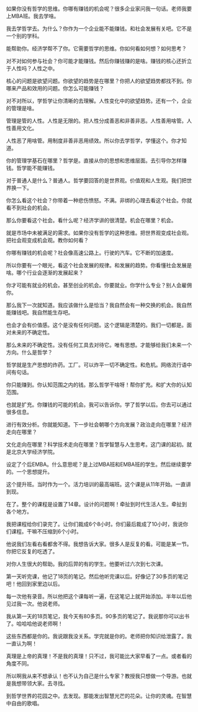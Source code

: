 如果你没有哲学的思维。你哪有赚钱的机会呢？很多企业家问我一句话。老师我要上MBA班。我去学啥。

我去学哲学去。为什么？你作为一个企业能不能赚钱。和社会发展有关吧。它不是一个别的学科。

能帮助你。经济学帮不了你。它需要哲学的思维。你如何看如何想？如何思考？

对不对如何参与社会？你可能才能赚钱。然后你赚钱赚的是啥。赚钱的核心还折立于人性吗？人性之中。

核心的问题是欲望问题。你欲望的趋势是在哪里？你把人的欲望趋势都找不到。你哪来产品和效用的问题。你怎么可能赚钱？

对不对所以，学哲学让你清晰的去理解。人性变化中的欲望趋势。还有一个，企业的管理是啥。

管理是管的人性。人性是无限的。把人性分成善恶和非善非恶。人性善用啥管。人性善用文化。

人性恶了用啥管。用制度非善非恶用绩效。所以你去学哲学，学懂这个。你才知道。

你的管理学基石在哪里？哲学是。直接从你的思想和思维层面。去引导你怎样赚钱。哲学能不能赚钱。

对于普通人是什么？普通人。哲学要回答的是世界观。价值观和人生观。我们把世界换一下。

你怎么看这个社会？你带着一种悲伤愤怒。不满。非绑的心理去看这个社会。你就看不到社会的机会。

那么你要看这个社会。看什么呢？经济学讲的很清楚。机会在哪里？机会。

就是市场中未被满足的需求。如果你没有哲学的这种思维。把世界观变成社会观。把社会观变成机会观。教你如何看？

你哪有赚钱的机会呢？社会像高速公路上。行驶的汽车。它不断的加速度。

所以你要有一个眼光，看这个社会发展的规律。和发展的趋势。你看懂社会发展是啥。哪个行业会逐渐的发展起来？

你才可能有就业的机会。甚至创业的机会。你要就业。你学什么专业？别人会雇佣你。

那么我下一次就知道。我应该做什么是恰当？我自然会有一种交换的机会。我自然能赚钱吧。我自然能生存吧。

也会才会有价值感。这个是没有任何问题。这个逻辑是清楚的。我们一切都是。面对未来的不确定性。

那么未来的不确定性。没有任何工具去对待它。唯有思想。才能够给我们未来一个方向。什么是哲学？

哲学就是生产思想的炸药。工厂。可以炸平一切不确定性。和危机。网络流行语中间有句话。

你只能赚到。你认知范围之内的钱。那么哲学干啥呀！帮你扩充。和扩大你的认知范围。

也就是扩充。你赚钱的可能的机会。我可以告诉你。学了哲学以后。你去可以通过很多信息。

进行有效分析。你就能知道。下一步社会朝哪个方向发展？政治走向在哪里？经济走向在哪里？

文化走向在哪里？科学技术走向在哪里？哲学智慧与人生思考。这门课的起初。就是北京大学经济学院。

设定了个后EMBA。什么意思呢？是上过MBA班和EMBA班的学生。然后继续要学的。一个思想提升。

这个提升班。当时作为一个。活力培训的最高端班。这个课是从11年开始。一直讲到现。

在了。整个的课程是设置了14章。设计的问题啊！牵扯到时代生活人生。牵扯到各个地方。

我把课程给你们录完了。让你们裁成6个8小时。你们最后裁成了10小时，我说你们课程。干嘛不压缩到6个小时。

他说我们左看右看都舍不得。我想告诉大家。很多人是反复的看。可能是某一节。你把它反复的吃透了。

对你人生很大的帮助。我的后羿的有的学生。他要听过六次到七次课。

第一天听完课，他记了18页的笔记。然后他听完课以后。好像记了30多页的笔记吧！他回到家里边以后。

每一次他有录音。所以他把这个课每听一遍，在这笔记上就开始添加。半年以后他见过我一次。他说老师。

我从第一天的18页笔记，我今天有80多页。90多页的笔记了。我说那你可以出书了。哈哈哈他说老师啊！

这些东西都是你的。我说跟我没关系。学完就是你的。老师把你知识给泄露了。我一直认为啊！

真理是上帝的真理！不是我的真理！只不过，我可能比大家早看了一点。或者看的角度不同。

所以啊我从来不想承认！也不认为自己是什么专家？教授我只想做一个导游。也就是我想带领大家。去寻找。

到哲学世界的花园之中。去发现。那能发出智慧光芒的花朵。让你的灵魂。在智慧中自由的歌唱。